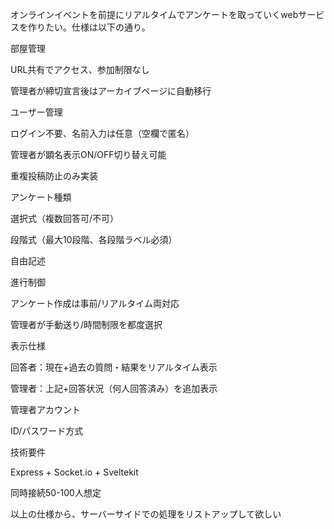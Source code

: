 オンラインイベントを前提にリアルタイムでアンケートを取っていくwebサービスを作りたい。仕様は以下の通り。



部屋管理



URL共有でアクセス、参加制限なし

管理者が締切宣言後はアーカイブページに自動移行



ユーザー管理



ログイン不要、名前入力は任意（空欄で匿名）

管理者が顕名表示ON/OFF切り替え可能

重複投稿防止のみ実装



アンケート種類



選択式（複数回答可/不可）

段階式（最大10段階、各段階ラベル必須）

自由記述



進行制御



アンケート作成は事前/リアルタイム両対応

管理者が手動送り/時間制限を都度選択



表示仕様



回答者：現在+過去の質問・結果をリアルタイム表示

管理者：上記+回答状況（何人回答済み）を追加表示



管理者アカウント



ID/パスワード方式



技術要件



Express + Socket.io + Sveltekit

同時接続50-100人想定



以上の仕様から、サーバーサイドでの処理をリストアップして欲しい